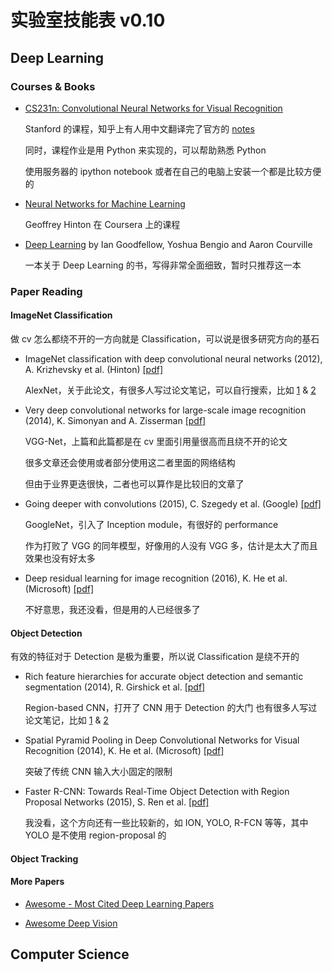 # 实验室技能表 v0.10

## Deep Learning

### Courses & Books

- [CS231n: Convolutional Neural Networks for Visual Recognition](http://cs231n.stanford.edu/)

  Stanford 的课程，知乎上有人用中文翻译完了官方的
  [notes](https://zhuanlan.zhihu.com/p/21930884?refer=intelligentunit)

  同时，课程作业是用 Python 来实现的，可以帮助熟悉 Python

  使用服务器的 ipython notebook 或者在自己的电脑上安装一个都是比较方便的

- [Neural Networks for Machine Learning](https://www.coursera.org/learn/neural-networks)

  Geoffrey Hinton 在 Coursera 上的课程

- [Deep Learning](http://www.deeplearningbook.org/)
  by Ian Goodfellow, Yoshua Bengio and Aaron Courville

  一本关于 Deep Learning 的书，写得非常全面细致，暂时只推荐这一本

### Paper Reading

#### ImageNet Classification

做 cv 怎么都绕不开的一方向就是 Classification，可以说是很多研究方向的基石

- ImageNet classification with deep convolutional neural networks
  (2012), A. Krizhevsky et al. (Hinton)
  [[pdf]](http://papers.nips.cc/paper/4824-imagenet-classification-with-deep-convolutional-neural-networks.pdf)

  AlexNet，关于此论文，有很多人写过论文笔记，可以自行搜索，比如
  [1](http://www.gageet.com/2014/09140.php) & [2](http://zhangliliang.com/2014/07/01/paper-note-alexnet-nips2012/)

- Very deep convolutional networks for large-scale image recognition
  (2014), K. Simonyan and A. Zisserman
  [[pdf]](https://arxiv.org/pdf/1409.1556.pdf)

  VGG-Net，上篇和此篇都是在 cv 里面引用量很高而且绕不开的论文

  很多文章还会使用或者部分使用这二者里面的网络结构

  但由于业界更迭很快，二者也可以算作是比较旧的文章了

- Going deeper with convolutions (2015), C. Szegedy et al. (Google)
  [[pdf]](http://www.cv-foundation.org/openaccess/content_cvpr_2015/papers/Szegedy_Going_Deeper_With_2015_CVPR_paper.pdf)

  GoogleNet，引入了 Inception module，有很好的 performance

  作为打败了 VGG 的同年模型，好像用的人没有 VGG 多，估计是太大了而且效果也没有好太多

- Deep residual learning for image recognition (2016), K. He et al. (Microsoft)
  [[pdf]](https://arxiv.org/pdf/1512.03385.pdf)

  不好意思，我还没看，但是用的人已经很多了

#### Object Detection

有效的特征对于 Detection 是极为重要，所以说 Classification 是绕不开的

- Rich feature hierarchies for accurate object detection and semantic segmentation
  (2014), R. Girshick et al.
  [[pdf]](http://www.cv-foundation.org/openaccess/content_cvpr_2014/papers/Girshick_Rich_Feature_Hierarchies_2014_CVPR_paper.pdf)

  Region-based CNN，打开了 CNN 用于 Detection 的大门
  也有很多人写过论文笔记，比如
  [1](http://zhangliliang.com/2014/07/23/paper-note-rcnn/) &
  [2](https://zhuanlan.zhihu.com/p/22287237?refer=startdl)

- Spatial Pyramid Pooling in Deep Convolutional Networks for Visual Recognition
  (2014),  K. He et al. (Microsoft)
  [[pdf]](https://arxiv.org/pdf/1406.4729v2.pdf)

  突破了传统 CNN 输入大小固定的限制

- Faster R-CNN: Towards Real-Time Object Detection with Region Proposal Networks
  (2015), S. Ren et al.
  [[pdf]](http://papers.nips.cc/paper/5638-faster-r-cnn-towards-real-time-object-detection-with-region-proposal-networks.pdf)

  我没看，这个方向还有一些比较新的，如 ION, YOLO, R-FCN 等等，其中 YOLO 是不使用 region-proposal 的

#### Object Tracking

#### More Papers

- [Awesome - Most Cited Deep Learning Papers](https://github.com/terryum/awesome-deep-learning-papers)

- [Awesome Deep Vision](https://github.com/kjw0612/awesome-deep-vision)

## Computer Science

